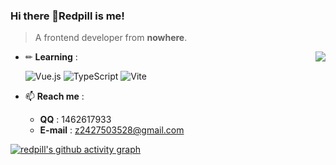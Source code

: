 ### Hi there 👋Redpill is me!


> A frontend developer from **nowhere**.
<a href="https://github.com/anuraghazra/github-readme-stats">
  <img align="right" src="https://github-readme-stats.vercel.app/api?username=kohaku233&show_icons=true&theme=minimal" />
</a>

- ✏ **Learning** :  

  ![Vue.js](https://img.shields.io/badge/Vue3-%23007ACC.svg?style=for-the-badge&logo=Vue.js&logoColor=white&color=#5aab87)
  ![TypeScript](https://img.shields.io/badge/typescript-%23007ACC.svg?style=for-the-badge&logo=typescript&logoColor=white)
  ![Vite](https://img.shields.io/badge/vite-%23007ACC.svg?style=for-the-badge&logo=vite&logoColor=white&color=8976ff)

- 📫 **Reach me** :  

  - **QQ** : 1462617933
  - **E-mail** : z2427503528@gmail.com

[![redpill's github activity graph](https://activity-graph.herokuapp.com/graph?username=kohaku233&theme=minimal)](https://github.com/ashutosh00710/github-readme-activity-graph)
